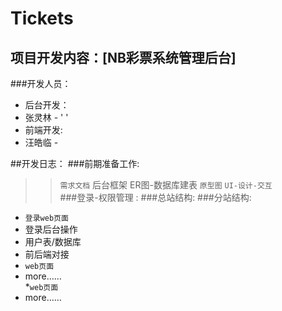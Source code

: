 # Tickets
## 项目开发内容：[NB彩票系统管理后台]
###开发人员：<br />
* 后台开发：
 * 张灵林 - ' ' 
* 前端开发:
 * 汪皓临 - ` `
   
##开发日志：
###前期准备工作:
>> `需求文档`
>> 后台框架
>> ER图-数据库建表
>> `原型图`
>> `UI-设计-交互`<br />
###登录-权限管理 :
###总站结构:
###分站结构:
   * `登录web页面`
   * 登录后台操作
   * 用户表/数据库
   * 前后端对接<br />
   * `web页面`
   * more……<br /> 
   *`web页面`
   * more……
